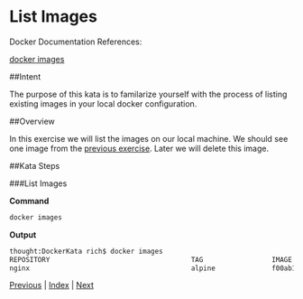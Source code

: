 # List Images

Docker Documentation References:

[docker images](https://docs.docker.com/engine/reference/commandline/images/)

##Intent

The purpose of this kata is to familarize yourself with the process of listing existing images in your local docker configuration.

##Overview

In this exercise we will list the images on our local machine. We should see one image from the [previous exercise](1_pull_and_run_image.md). Later we will delete this image.

##Kata Steps

###List Images

**Command**

```bash
docker images
```

**Output**

```bash
thought:DockerKata rich$ docker images
REPOSITORY                                   TAG                 IMAGE ID            CREATED             SIZE
nginx                                        alpine              f00ab1b3ac6d        2 weeks ago         15.5 MB
```

[Previous](1_pull_and_run_image.md) | [Index](README.md) | [Next](3_list_containers.md)
